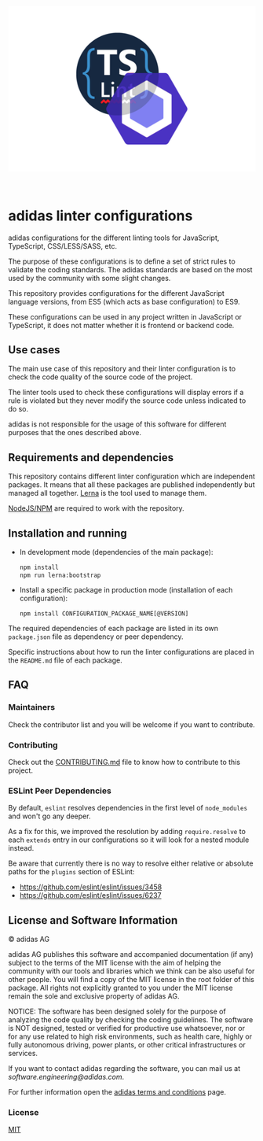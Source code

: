 ![](./logo.png)

![[](https://travis-ci.com/adidas/js-linter-configs)](https://api.travis-ci.com/adidas/js-linter-configs.svg?branch=master)

# adidas linter configurations

adidas configurations for the different linting tools for JavaScript, TypeScript, CSS/LESS/SASS, etc.

The purpose of these configurations is to define a set of strict rules to validate the coding standards. The adidas standards are based on the most used by the community with some slight changes.

This repository provides configurations for the different JavaScript language versions, from ES5 (which acts as base configuration) to ES9.

These configurations can be used in any project written in JavaScript or TypeScript, it does not matter whether it is frontend or backend code.

## Use cases

The main use case of this repository and their linter configuration is to check the code quality of the source code of the project.

The linter tools used to check these configurations will display errors if a rule is violated but they never modify the source code unless indicated to do so.

adidas is not responsible for the usage of this software for different purposes that the ones described above.

## Requirements and dependencies

This repository contains different linter configuration which are independent packages. It means that all these packages are published independently but managed all together. [Lerna](https://lernajs.io/) is the tool used to manage them.

[NodeJS/NPM](https://nodejs.org/) are required to work with the repository.

## Installation and running

- In development mode (dependencies of the main package):
    ```
    npm install
    npm run lerna:bootstrap
    ```
- Install a specific package in production mode (installation of each configuration):
    ```
    npm install CONFIGURATION_PACKAGE_NAME[@VERSION]
    ```

The required dependencies of each package are listed in its own `package.json` file as dependency or peer dependency.

Specific instructions about how to run the linter configurations are placed in the `README.md` file of each package.

## FAQ

### Maintainers

Check the contributor list and you will be welcome if you want to contribute.

### Contributing

Check out the [CONTRIBUTING.md](./.github/CONTRIBUTING.md) file to know how to contribute to this project.

### ESLint Peer Dependencies

By default, `eslint` resolves dependencies in the first level of `node_modules` and won't go any deeper.

As a fix for this, we improved the resolution by adding `require.resolve` to each `extends` entry in our configurations so it will look for a nested module instead.

Be aware that currently there is no way to resolve either relative or absolute paths for the `plugins` section of ESLint:

- https://github.com/eslint/eslint/issues/3458
- https://github.com/eslint/eslint/issues/6237

## License and Software Information

© adidas AG

adidas AG publishes this software and accompanied documentation (if any) subject to the terms of the MIT license with the aim of helping the community with our tools and libraries which we think can be also useful for other people. You will find a copy of the MIT license in the root folder of this package. All rights not explicitly granted to you under the MIT license remain the sole and exclusive property of adidas AG.

NOTICE: The software has been designed solely for the purpose of analyzing the code quality by checking the coding guidelines. The software is NOT designed, tested or verified for productive use whatsoever, nor or for any use related to high risk environments, such as health care, highly or fully autonomous driving, power plants, or other critical infrastructures or services.

If you want to contact adidas regarding the software, you can mail us at _software.engineering@adidas.com_.

For further information open the [adidas terms and conditions](https://github.com/adidas/adidas-contribution-guidelines/wiki/Terms-and-conditions) page.

### License

[MIT](LICENSE)
